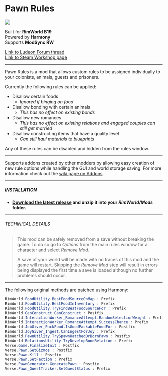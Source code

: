 # Pawn Rules
![](https://img.shields.io/badge/Version-1.0.8-brightgreen.svg)

Built for **RimWorld B19**\
Powered by **Harmony**\
Supports **ModSync RW**

[Link to Ludeon Forum thread](https://ludeon.com/forums/index.php?topic=43086.0)\
[Link to Steam Workshop page](https://steamcommunity.com/sharedfiles/filedetails/?id=1499843448)

------------

Pawn Rules is a mod that allows custom rules to be assigned individually to your colonists, animals, guests and prisoners.

Currently the following rules can be applied:
- Disallow certain foods
  - *Ignored if binging on food*
- Disallow bonding with certain animals
  - *This has no effect on existing bonds*
- Disallow new romances
  - *This has no effect on existing relations and engaged couples can still get married*
- Disallow constructing items that have a quality level
  - *Can still haul materials to blueprints*

Any of these rules can be disabled and hidden from the rules window.

------------

Supports addons created by other modders by allowing easy creation of new rule options while handling the GUI and world storage saving. For more information check out the [wiki page on Addons](https://github.com/Jaxe-Dev/PawnRules/wiki/Addons).

------------

##### INSTALLATION
- **[Download the latest release](https://github.com/Jaxe-Dev/PawnRules/releases/latest) and unzip it into your *RimWorld/Mods* folder.**

------------

###### TECHINICAL DETAILS
>This mod can be safely removed from a save without breaking the game. To do so go to *Options* from the main rules window for a character and select *Remove Mod*.
>
> A save of your world will be made with no traces of this mod and the game will restart. Skipping the *Remove Mod* step will result in errors being displayed the first time a save is loaded although no further problems should occur.

------------

The following original methods are patched using Harmony:
```C#
RimWorld.FoodUtility.BestFoodSourceOnMap : Prefix
RimWorld.FoodUtility.BestFoodInInventory : Prefix
RimWorld.FoodUtility.TryFindBestFoodSourceFor : Prefix
RimWorld.GenConstruct.CanConstruct : Postfix
RimWorld.InteractionWorker_RomanceAttempt.RandomSelectionWeight : Prefix
RimWorld.InteractionWorker_RomanceAttempt.SuccessChance : Prefix
RimWorld.JobGiver_PackFood.IsGoodPackableFoodFor : Postfix
RimWorld.JoyGiver_Ingest.CanIngestForJoy : Prefix
RimWorld.PawnUtility.TrySpawnHatchedOrBornPawn : Postfix
RimWorld.RelationsUtility.TryDevelopBondRelation : Prefix
Verse.Game.FinalizeInit : Postfix
Verse.Pawn.GetGizmos : Postfix
Verse.Pawn.Kill : Postfix
Verse.Pawn.SetFaction : Prefix
Verse.PawnGenerator.GeneratePawn : Postfix
Verse.Pawn_GuestTracker.SetGuestStatus : Prefix
```
